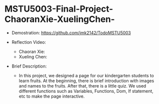 # MSTU5003-Final-Project-ChaoranXie-XuelingChen-

- Demostration:
https://github.com/jmk2142/TodoMSTU5003                                   

- Reflection Video:
    - Chaoran Xie:
    - Xueling Chen:	                                     
- Brief Description:

   - In this project, we designed a page for our kindergarten students to learn fruits. At the beginning, there is brief introduction with images and names to the fruits. After that, there is a little quiz. We used different functions such as Variables, Functions, Dom, If statement, etc to make the page interactive.
